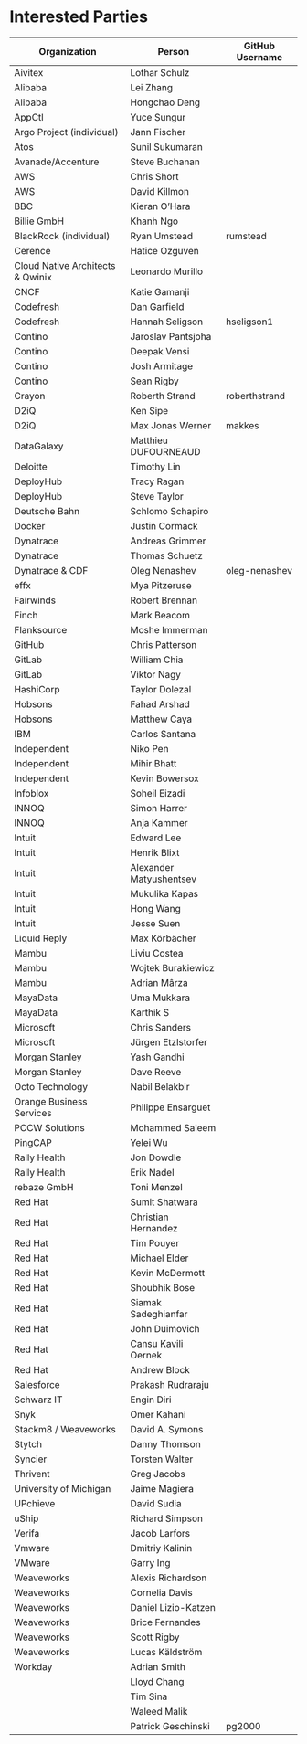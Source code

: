 # Interested Parties

Organization | Person | GitHub Username
-- | -- | --
Aivitex | Lothar Schulz
Alibaba | Lei Zhang
Alibaba | Hongchao Deng
AppCtl | Yuce Sungur
Argo Project (individual) | Jann Fischer
Atos | Sunil Sukumaran
Avanade/Accenture | Steve Buchanan
AWS | Chris Short
AWS | David Killmon
BBC | Kieran O’Hara
Billie GmbH | Khanh Ngo
BlackRock (individual) | Ryan Umstead | rumstead
Cerence | Hatice Ozguven
Cloud Native Architects & Qwinix | Leonardo Murillo
CNCF | Katie Gamanji
Codefresh | Dan Garfield
Codefresh | Hannah Seligson | hseligson1
Contino | Jaroslav Pantsjoha
Contino | Deepak Vensi
Contino | Josh Armitage
Contino | Sean Rigby
Crayon | Roberth Strand | roberthstrand
D2iQ | Ken Sipe
D2iQ | Max Jonas Werner | makkes
DataGalaxy | Matthieu DUFOURNEAUD
Deloitte | Timothy Lin
DeployHub | Tracy Ragan
DeployHub | Steve Taylor
Deutsche Bahn | Schlomo Schapiro
Docker | Justin Cormack
Dynatrace | Andreas Grimmer
Dynatrace | Thomas Schuetz
Dynatrace & CDF | Oleg Nenashev | oleg-nenashev
effx | Mya Pitzeruse
Fairwinds | Robert Brennan
Finch | Mark Beacom
Flanksource | Moshe Immerman
GitHub | Chris Patterson
GitLab | William Chia
GitLab | Viktor Nagy
HashiCorp | Taylor Dolezal
Hobsons | Fahad Arshad
Hobsons | Matthew Caya
IBM | Carlos Santana
Independent | Niko Pen
Independent | Mihir Bhatt
Independent | Kevin Bowersox
Infoblox | Soheil Eizadi
INNOQ | Simon Harrer
INNOQ | Anja Kammer
Intuit | Edward Lee
Intuit | Henrik Blixt
Intuit | Alexander Matyushentsev
Intuit | Mukulika Kapas
Intuit | Hong Wang
Intuit | Jesse Suen
Liquid Reply | Max Körbächer
Mambu | Liviu Costea
Mambu | Wojtek Burakiewicz
Mambu | Adrian Mârza
MayaData | Uma Mukkara
MayaData | Karthik S
Microsoft | Chris Sanders
Microsoft | Jürgen Etzlstorfer
Morgan Stanley | Yash Gandhi
Morgan Stanley | Dave Reeve
Octo Technology | Nabil Belakbir
Orange Business Services | Philippe Ensarguet
PCCW Solutions | Mohammed Saleem
PingCAP | Yelei Wu
Rally Health | Jon Dowdle
Rally Health | Erik Nadel
rebaze GmbH | Toni Menzel
Red Hat | Sumit Shatwara
Red Hat | Christian Hernandez
Red Hat | Tim Pouyer
Red Hat | Michael Elder
Red Hat | Kevin McDermott
Red Hat | Shoubhik Bose
Red Hat | Siamak Sadeghianfar
Red Hat | John Duimovich
Red Hat | Cansu Kavili Oernek
Red Hat | Andrew Block
Salesforce | Prakash Rudraraju
Schwarz IT | Engin Diri
Snyk | Omer Kahani
Stackm8 / Weaveworks | David A. Symons
Stytch | Danny Thomson
Syncier | Torsten Walter
Thrivent | Greg Jacobs
University of Michigan | Jaime Magiera
UPchieve | David Sudia
uShip | Richard Simpson
Verifa | Jacob Larfors
Vmware | Dmitriy Kalinin
VMware | Garry Ing
Weaveworks | Alexis Richardson
Weaveworks | Cornelia Davis
Weaveworks | Daniel Lizio-Katzen
Weaveworks | Brice Fernandes
Weaveworks | Scott Rigby
Weaveworks | Lucas Käldström
Workday | Adrian Smith
&nbsp; | Lloyd Chang
&nbsp; | Tim Sina
&nbsp; | Waleed Malik
&nbsp; | Patrick Geschinski | pg2000
